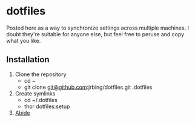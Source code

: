 # dotfiles #

Posted here as a way to synchronize settings across multiple machines. I
doubt they're suitable for anyone else, but feel free to peruse and copy
what you like.

## Installation ##

1. Clone the repository
    * cd ~
    * git clone git@github.com:jrbing/dotfiles.git .dotfiles
2. Create symlinks
    * cd ~/.dotfiles
    * thor dotfiles:setup
3. [Abide](http://billgreenstudios.com/wp/wp-content/uploads/wpsc/product_images/5508_Abide_600t-2.jpg)
